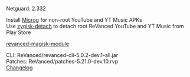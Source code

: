 Netguard: 2.332  

Install [Microg](https://github.com/ReVanced/GmsCore/releases) for non-root YouTube and YT Music APKs  
Use [zygisk-detach](https://github.com/j-hc/zygisk-detach) to detach root ReVanced YouTube and YT Music from Play Store  

[revanced-magisk-module](https://github.com/j-hc/revanced-magisk-module)
  
CLI: ReVanced/revanced-cli-5.0.2-dev.1-all.jar  
Patches: ReVanced/patches-5.21.0-dev.10.rvp  
[Changelog](https://github.com/ReVanced/revanced-patches/releases/tag/v5.21.0-dev.10)  
